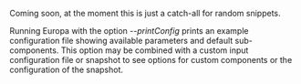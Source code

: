 Coming soon, at the moment this is just a catch-all for random snippets. 

Running Europa with the option <em>--printConfig</em> prints an example configuration file showing available parameters and default
sub-components. This option may be combined with a custom input configuration file or snapshot to see options for
custom components or the configuration of the snapshot.
